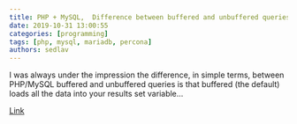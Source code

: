 ```yaml
---
title: PHP + MySQL,  Difference between buffered and unbuffered queries - Stack Overflow
date: 2019-10-31 13:00:55
categories: [programming]
tags: [php, mysql, mariadb, percona]
authors: sedlav
---
```


I was always under the impression the difference, in simple terms, between PHP/MySQL buffered and unbuffered queries is that buffered (the default) loads all the data into your results set variable...

[Link](https://stackoverflow.com/questions/17324239/php-mysql-difference-between-buffered-and-unbuffered-queries)
